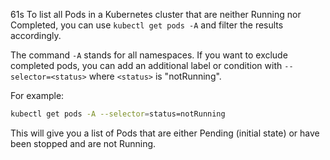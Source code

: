 61s
To list all Pods in a Kubernetes cluster that are neither Running nor Completed, you can use `kubectl get pods -A` and filter the results accordingly.

The command `-A` stands for all namespaces. If you want to exclude completed pods, you can add an additional label or condition with `--selector=<status>` where `<status>` is "notRunning".

For example:

```bash
kubectl get pods -A --selector=status=notRunning
```

This will give you a list of Pods that are either Pending (initial state) or have been stopped and are not Running.
